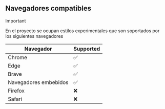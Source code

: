## Navegadores compatibles

> [!IMPORTANT]
> En el proyecto se ocupan estilos experimentales que son soportados por los siguientes navegadores

| Navegador             | Supported          |
| --------------------- | ------------------ |
| Chrome                | :white_check_mark: |
| Edge                  | :white_check_mark: |
| Brave                 | :white_check_mark: |
| Navegadores embebidos | :white_check_mark: |
| Firefox               | :x:                |
| Safari                | :x:                |
